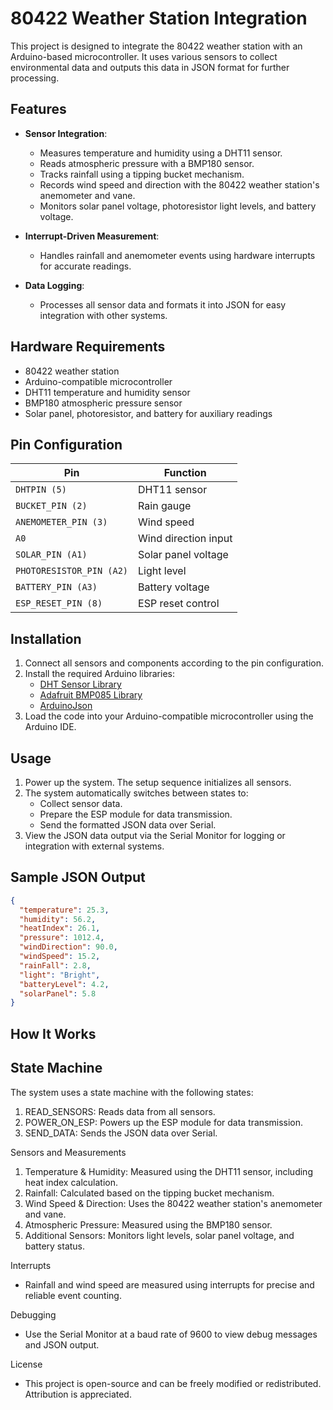 # 80422 Weather Station Integration

This project is designed to integrate the 80422 weather station with an Arduino-based microcontroller. It uses various sensors to collect environmental data and outputs this data in JSON format for further processing.

## Features

- **Sensor Integration**:
  - Measures temperature and humidity using a DHT11 sensor.
  - Reads atmospheric pressure with a BMP180 sensor.
  - Tracks rainfall using a tipping bucket mechanism.
  - Records wind speed and direction with the 80422 weather station's anemometer and vane.
  - Monitors solar panel voltage, photoresistor light levels, and battery voltage.

- **Interrupt-Driven Measurement**:
  - Handles rainfall and anemometer events using hardware interrupts for accurate readings.

- **Data Logging**:
  - Processes all sensor data and formats it into JSON for easy integration with other systems.

## Hardware Requirements

- 80422 weather station
- Arduino-compatible microcontroller
- DHT11 temperature and humidity sensor
- BMP180 atmospheric pressure sensor
- Solar panel, photoresistor, and battery for auxiliary readings

## Pin Configuration

| **Pin**       | **Function**          |
|---------------|-----------------------|
| `DHTPIN (5)`  | DHT11 sensor          |
| `BUCKET_PIN (2)` | Rain gauge           |
| `ANEMOMETER_PIN (3)` | Wind speed       |
| `A0`          | Wind direction input  |
| `SOLAR_PIN (A1)` | Solar panel voltage |
| `PHOTORESISTOR_PIN (A2)` | Light level |
| `BATTERY_PIN (A3)` | Battery voltage    |
| `ESP_RESET_PIN (8)` | ESP reset control |

## Installation

1. Connect all sensors and components according to the pin configuration.
2. Install the required Arduino libraries:
   - [DHT Sensor Library](https://github.com/adafruit/DHT-sensor-library)
   - [Adafruit BMP085 Library](https://github.com/adafruit/Adafruit-BMP085-Library)
   - [ArduinoJson](https://arduinojson.org/)
3. Load the code into your Arduino-compatible microcontroller using the Arduino IDE.

## Usage

1. Power up the system. The setup sequence initializes all sensors.
2. The system automatically switches between states to:
   - Collect sensor data.
   - Prepare the ESP module for data transmission.
   - Send the formatted JSON data over Serial.
3. View the JSON data output via the Serial Monitor for logging or integration with external systems.

## Sample JSON Output

```json
{
  "temperature": 25.3,
  "humidity": 56.2,
  "heatIndex": 26.1,
  "pressure": 1012.4,
  "windDirection": 90.0,
  "windSpeed": 15.2,
  "rainFall": 2.8,
  "light": "Bright",
  "batteryLevel": 4.2,
  "solarPanel": 5.8
}
```

## How It Works
## State Machine

The system uses a state machine with the following states:
1. READ_SENSORS: Reads data from all sensors.
2. POWER_ON_ESP: Powers up the ESP module for data transmission.
3. SEND_DATA: Sends the JSON data over Serial.

Sensors and Measurements
1. Temperature & Humidity: Measured using the DHT11 sensor, including heat index calculation.
2. Rainfall: Calculated based on the tipping bucket mechanism.
3. Wind Speed & Direction: Uses the 80422 weather station's anemometer and vane.
4. Atmospheric Pressure: Measured using the BMP180 sensor.
5. Additional Sensors: Monitors light levels, solar panel voltage, and battery status.

Interrupts
- Rainfall and wind speed are measured using interrupts for precise and reliable event counting.

Debugging
- Use the Serial Monitor at a baud rate of 9600 to view debug messages and JSON output.

License
- This project is open-source and can be freely modified or redistributed. Attribution is appreciated.
